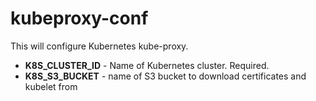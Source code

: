 # kubeproxy-conf

This will configure Kubernetes kube-proxy.


- **K8S_CLUSTER_ID** - Name of Kubernetes cluster. Required.
- **K8S_S3_BUCKET** - name of S3 bucket to download certificates and kubelet from
